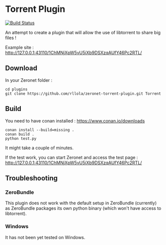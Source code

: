 # Torrent Plugin

[![Build Status](https://travis-ci.org/rllola/zeronet-torrent-plugin.svg?branch=master)](https://travis-ci.org/rllola/zeronet-torrent-plugin)

An attempt to create a plugin that will allow the use of libtorrent to share big files !

Example site : http://127.0.0.1:43110/1ChMNjXpW5vU5iXb9DSXzqAUfY46Pc2RTL/

## Download

In your Zeronet folder :
```
cd plugins
git clone https://github.com/rllola/zeronet-torrent-plugin.git Torrent
```

## Build

You need to have conan installed : https://www.conan.io/downloads

```
conan install --build=missing .
conan build .
python test.py
```

It might take a couple of minutes.

If the test work, you can start Zeronet and access the test page :
http://127.0.0.1:43110/1ChMNjXpW5vU5iXb9DSXzqAUfY46Pc2RTL/

## Troubleshooting

### ZeroBundle

This plugin does not work with the default setup in ZeroBundle (currently) as ZeroBundle packages its own python binary (which won't have access to libtorrent).

### Windows

It has not been yet tested on Windows.
